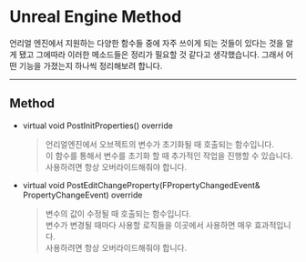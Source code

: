 # Unreal Engine Method

언리얼 엔진에서 지원하는 다양한 함수들 중에 자주 쓰이게 되는 것들이 있다는 것을 알게 됐고 그에따라 이러한 메소드들은 정리가 필요할 것 같다고 생각했습니다. 그래서 어떤 기능을 가졌는지 하나씩 정리해보려 합니다.

---

## Method

- virtual void PostInitProperties() override

  > 언리얼엔진에서 오브젝트의 변수가 초기화될 때 호출되는 함수입니다.
  > <br>이 함수를 통해서 변수를 초기화 할 때 추가적인 작업을 진행할 수 있습니다.
  > <br>사용하려면 항상 오버라이드해줘야 합니다.

- virtual void PostEditChangeProperty(FPropertyChangedEvent& PropertyChangeEvent) override
  > 변수의 값이 수정될 때 호출되는 함수입니다.
  > <br>변수가 변경될 때마다 사용할 로직들을 이곳에서 사용하면 매우 효과적입니다.
  > <br>사용하려면 항상 오버라이드해줘야 합니다.
